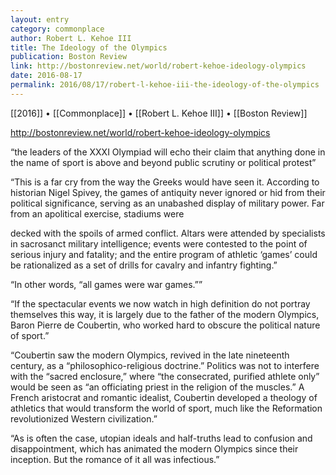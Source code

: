 ```yaml
---
layout: entry
category: commonplace
author: Robert L. Kehoe III
title: The Ideology of the Olympics
publication: Boston Review
link: http://bostonreview.net/world/robert-kehoe-ideology-olympics
date: 2016-08-17
permalink: 2016/08/17/robert-l-kehoe-iii-the-ideology-of-the-olympics
---
```


[[2016]] • [[Commonplace]] • [[Robert L. Kehoe III]] • [[Boston Review]]

http://bostonreview.net/world/robert-kehoe-ideology-olympics

“the leaders of the XXXI Olympiad will echo their claim that anything done in the name of sport is above and beyond public scrutiny or political protest”

“This is a far cry from the way the Greeks would have seen it. According to historian Nigel Spivey, the games of antiquity never ignored or hid from their political significance, serving as an unabashed display of military power. Far from an apolitical exercise, stadiums were

decked with the spoils of armed conflict. Altars were attended by specialists in sacrosanct military intelligence; events were contested to the point of serious injury and fatality; and the entire program of athletic ‘games’ could be rationalized as a set of drills for cavalry and infantry fighting.”

“In other words, “all games were war games.””

“If the spectacular events we now watch in high definition do not portray themselves this way, it is largely due to the father of the modern Olympics, Baron Pierre de Coubertin, who worked hard to obscure the political nature of sport.”

“Coubertin saw the modern Olympics, revived in the late nineteenth century, as a “philosophico-religious doctrine.” Politics was not to interfere with the “sacred enclosure,” where “the consecrated, purified athlete only” would be seen as “an officiating priest in the religion of the muscles.” A French aristocrat and romantic idealist, Coubertin developed a theology of athletics that would transform the world of sport, much like the Reformation revolutionized Western civilization.”

“As is often the case, utopian ideals and half-truths lead to confusion and disappointment, which has animated the modern Olympics since their inception. But the romance of it all was infectious.”

